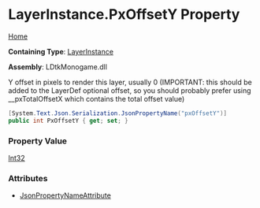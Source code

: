 # LayerInstance\.PxOffsetY Property

[Home](../../../README.md)

**Containing Type**: [LayerInstance](../README.md)

**Assembly**: LDtkMonogame\.dll

  
Y offset in pixels to render this layer, usually 0 \(IMPORTANT: this should be added to
the LayerDef optional offset, so you should probably prefer using \_\_pxTotalOffsetX
which contains the total offset value\)

```csharp
[System.Text.Json.Serialization.JsonPropertyName("pxOffsetY")]
public int PxOffsetY { get; set; }
```

### Property Value

[Int32](https://docs.microsoft.com/en-us/dotnet/api/system.int32)

### Attributes

* [JsonPropertyNameAttribute](https://docs.microsoft.com/en-us/dotnet/api/system.text.json.serialization.jsonpropertynameattribute)

